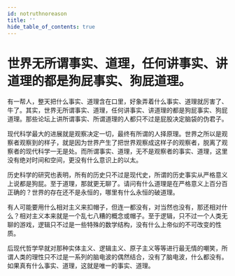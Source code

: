 ```yaml
---
id: notruthnoreason
title: ''
hide_table_of_contents: true
---
```


# 世界无所谓事实、道理，任何讲事实、讲道理的都是狗屁事实、狗屁道理。

有一帮人，整天把什么事实、道理含在口里，好象弄着什么事实、道理就厉害了、牛了。其实，世界无所谓事实、道理，任何讲事实、讲道理的都是狗屁事实、狗屁道理。那些论坛上讲所谓事实、所谓道理的人都只不过是屁股决定脑袋的伪君子。

现代科学最大的进展就是观察决定一切，最终有所谓的人择原理。世界之所以是观察者观察到的样子，就是因为世界产生了把世界观察成这样子的观察者，脱离了观察者的现代科学一无是处。而所谓事实、道理，无不是观察者的事实、道理，这里没有绝对时间和空间，更没有什么意识上的以太。

历史科学的研究也表明，所有的历史只不过是现代史，所谓的历史事实从严格意义上说都是狗屁。至于道理，那就更无聊了。请问有什么道理是在严格意义上百分百正确的？世界的存在还不是永恒的，哪里有什么永恒的破道理。

有人可能要用什么相对主义来扣帽子，但连一都没有，对当然也没有，那还相对什么？相对主义本来就是一个乱七八糟的概念或帽子。至于逻辑，只不过一个人类无聊的游戏，逻辑只不过是一些特殊的数学结构，没有什么上帝似的不可改变的性质。

后现代哲学早就对那种实体主义、逻辑主义、原子主义等等进行最无情的嘲笑，所谓人类的理性只不过是一系列的脑电波的偶然结合，没有了脑电波，什么都没有。如果真有什么事实、道理，这就是唯一的事实、道理。